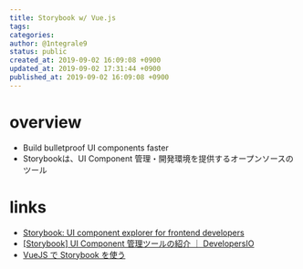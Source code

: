 ```yaml
---
title: Storybook w/ Vue.js
tags: 
categories: 
author: @1ntegrale9
status: public
created_at: 2019-09-02 16:09:08 +0900
updated_at: 2019-09-02 17:31:44 +0900
published_at: 2019-09-02 16:09:08 +0900
---
```

# overview
- Build bulletproof UI components faster
- Storybookは、UI Component 管理・開発環境を提供するオープンソースのツール

# links
- [Storybook: UI component explorer for frontend developers](https://storybook.js.org/)
- [[Storybook] UI Component 管理ツールの紹介 ｜ DevelopersIO](https://dev.classmethod.jp/tool/storybook-ui-component-management-tool/)
- [VueJS で Storybook を使う](https://auth0.com/blog/jp-using-storybook-with-vuejs/)
